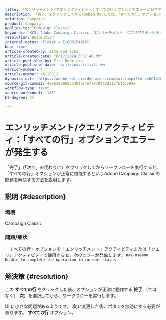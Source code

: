 ```yaml
---
title: 「エンリッチメント/クエリアクティビティ：すべての行オプションでエラーが発生する」
description: 「完了」をクリックしてからAdobeを実行した後、「すべての行」オプションが正常に機能しているワークフロー CC の問題を解決する方法を説明します。」
solution: Campaign
product: Campaign
applies-to: "Campaign Classic"
keywords: "KCS, Adobe Campaign Classic, エンリッチメント，クエリアクティビティ，「すべての行」オプション，エラー"
resolution: Resolution
internal-notes: "Ticket = E-000154679"
bug: true
article-created-by: Zita Rodricks
article-created-date: "6/17/2024 5:07:40 PM"
article-published-by: Zita Rodricks
article-published-date: "6/17/2024 5:11:11 PM"
version-number: 4
article-number: KA-15812
dynamics-url: "https://adobe-ent.crm.dynamics.com/main.aspx?forceUCI=1&pagetype=entityrecord&etn=knowledgearticle&id=87c24018-cc2c-ef11-840a-002248084fbb"
source-git-commit: 42e6a9a868c548f784e77878fa3d21cf6f1d584e
workflow-type: tm+mt
source-wordcount: '145'
ht-degree: 3%

---
```


# エンリッチメント/クエリアクティビティ：「すべての行」オプションでエラーが発生する


「完了」（「次へ」の代わりに）をクリックしてからワークフローを実行すると、「すべての行」オプションが正常に機能するというAdobe Campaign Classicの問題を解決する方法を説明します。

## 説明 {#description}


### 環境

Campaign Classic

### 問題/症状

「すべての行」オプションを「エンリッチメント」アクティビティまたは「クエリ」アクティビティで使用すると、次のエラーが発生します。 `BAS-010000 Unable to complete the operation in current status.`


## 解決策 {#resolution}


この <b>すべての行</b> をクリックした後、オプションが正常に動作する <b>終了</b> （ではなく） <b>次</b>）を選択してから、ワークフローを実行します。

UI に小さな問題があるようです。 <b>次</b> に変更した後、ボタンを無効にする必要があります。 <b>すべての行</b> オプション。

